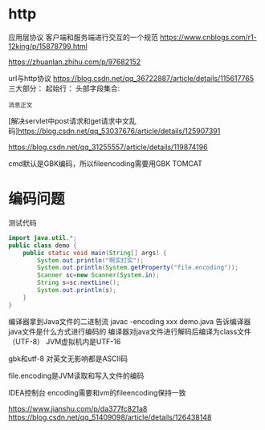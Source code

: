 # http
应用层协议
客户端和服务端进行交互的一个规范
https://www.cnblogs.com/r1-12king/p/15878799.html

https://zhuanlan.zhihu.com/p/97682152

url与http协议
https://blog.csdn.net/qq_36722887/article/details/115617765
三大部分：
    起始行：
    头部字段集合:

    消息正文


[解决servlet中post请求和get请求中文乱码]https://blog.csdn.net/qq_53037676/article/details/125907391

https://blog.csdn.net/qq_31255557/article/details/119874196

cmd默认是GBK编码，所以fileencoding需要用GBK
TOMCAT


# 编码问题
测试代码
```java
import java.util.*;
public class demo {
    public static void main(String[] args) {
        System.out.println("啊实打实");
        System.out.println(System.getProperty("file.encoding"));
        Scanner sc=new Scanner(System.in);
        String s=sc.nextLine();
        System.out.println(s);
    }
}
```
编译器拿到Java文件的二进制流
javac -encoding xxx demo.java  告诉编译器java文件是什么方式进行编码的 
编译器对java文件进行解码后编译为class文件（UTF-8）
JVM虚拟机内是UTF-16

gbk和utf-8 对英文无影响都是ASCII码


file.encoding是JVM读取和写入文件的编码

IDEA控制台 encoding需要和vm的fileencoding保持一致

https://www.jianshu.com/p/da377fc821a8
https://blog.csdn.net/qq_51409098/article/details/126438148